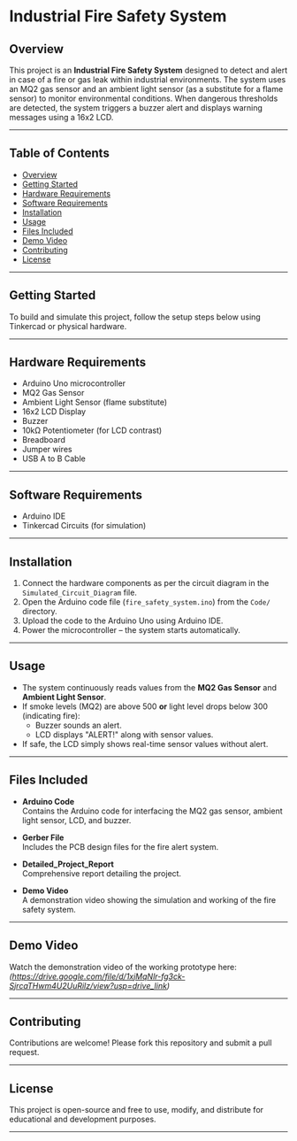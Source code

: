 # Industrial Fire Safety System

## Overview
This project is an **Industrial Fire Safety System** designed to detect and alert in case of a fire or gas leak within industrial environments. The system uses an MQ2 gas sensor and an ambient light sensor (as a substitute for a flame sensor) to monitor environmental conditions. When dangerous thresholds are detected, the system triggers a buzzer alert and displays warning messages using a 16x2 LCD.

---

## Table of Contents
- [Overview](#overview)
- [Getting Started](#getting-started)
- [Hardware Requirements](#hardware-requirements)
- [Software Requirements](#software-requirements)
- [Installation](#installation)
- [Usage](#usage)
- [Files Included](#files-included)
- [Demo Video](#demo-video)
- [Contributing](#contributing)
- [License](#license)

---

## Getting Started
To build and simulate this project, follow the setup steps below using Tinkercad or physical hardware.

---

## Hardware Requirements
- Arduino Uno microcontroller  
- MQ2 Gas Sensor  
- Ambient Light Sensor (flame substitute)  
- 16x2 LCD Display  
- Buzzer  
- 10kΩ Potentiometer (for LCD contrast)  
- Breadboard  
- Jumper wires  
- USB A to B Cable

---

## Software Requirements
- Arduino IDE  
- Tinkercad Circuits (for simulation)  

---

## Installation
1. Connect the hardware components as per the circuit diagram in the `Simulated_Circuit_Diagram` file.
2. Open the Arduino code file (`fire_safety_system.ino`) from the `Code/` directory.
3. Upload the code to the Arduino Uno using Arduino IDE.
4. Power the microcontroller – the system starts automatically.

---

## Usage
- The system continuously reads values from the **MQ2 Gas Sensor** and **Ambient Light Sensor**.
- If smoke levels (MQ2) are above 500 **or** light level drops below 300 (indicating fire):
  - Buzzer sounds an alert.
  - LCD displays "ALERT!" along with sensor values.
- If safe, the LCD simply shows real-time sensor values without alert.

---

## Files Included


- **Arduino Code**  
  Contains the Arduino code for interfacing the MQ2 gas sensor, ambient light sensor, LCD, and buzzer.

- **Gerber File**  
  Includes the PCB design files for the fire alert system.

- **Detailed_Project_Report**  
  Comprehensive report detailing the project.

- **Demo Video**  
  A demonstration video showing the simulation and working of the fire safety system.

---

## Demo Video
Watch the demonstration video of the working prototype here:  
*(https://drive.google.com/file/d/1xjMqNlr-fg3ck-SjrcaTHwm4U2UuRilz/view?usp=drive_link)*

---

## Contributing
Contributions are welcome! Please fork this repository and submit a pull request.

---

## License
This project is open-source and free to use, modify, and distribute for educational and development purposes.

---

